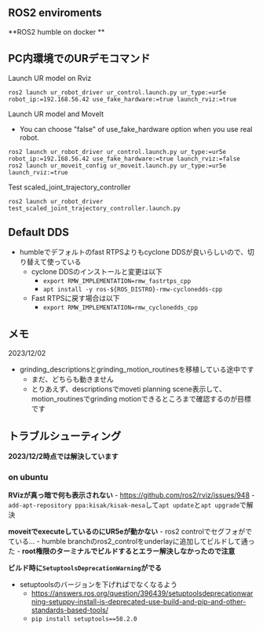 ## ROS2 enviroments
**ROS2 humble on docker
**
## PC内環境でのURデモコマンド
Launch UR model on Rviz
```
ros2 launch ur_robot_driver ur_control.launch.py ur_type:=ur5e robot_ip:=192.168.56.42 use_fake_hardware:=true launch_rviz:=true
```
Launch UR model and MoveIt
- You can choose "false" of  use_fake_hardware option when you use real robot.
```
ros2 launch ur_robot_driver ur_control.launch.py ur_type:=ur5e robot_ip:=192.168.56.42 use_fake_hardware:=true launch_rviz:=false
ros2 launch ur_moveit_config ur_moveit.launch.py ur_type:=ur5e launch_rviz:=true
```

Test scaled_joint_trajectory_controller
```
ros2 launch ur_robot_driver test_scaled_joint_trajectory_controller.launch.py
```
## Default DDS
- humbleでデフォルトのfast RTPSよりもcyclone DDSが良いらしいので、切り替えて使っている
  - cyclone DDSのインストールと変更は以下
    - `export RMW_IMPLEMENTATION=rmw_fastrtps_cpp`
    - `apt install -y ros-${ROS_DISTRO}-rmw-cyclonedds-cpp`
  - Fast RTPSに戻す場合は以下
    - `export RMW_IMPLEMENTATION=rmw_cyclonedds_cpp`

## メモ
2023/12/02
- grinding_descriptionsとgrinding_motion_routinesを移植している途中です
  - まだ、どちらも動きません
  - とりあえず、descriptionsでmoveti planning scene表示して、motion_routinesでgrinding motionできるところまで確認するのが目標です


## トラブルシューティング
**2023/12/2時点では解決しています**
### on ubuntu
**RVizが真っ暗で何も表示されない**
    - https://github.com/ros2/rviz/issues/948
    - `add-apt-repository ppa:kisak/kisak-mesa`して`apt update`と`apt upgrade`で解決

**moveitでexecuteしているのにUR5eが動かない**
    - ros2 controlでセグフォがでている...
    - humble branchのros2_controlをunderlayに追加してビルドして通った
    - **root権限のターミナルでビルドするとエラー解決しなかったので注意**

**ビルド時に`SetuptoolsDeprecationWarning`がでる**
- setuptoolsのバージョンを下げればでなくなるよう
  - https://answers.ros.org/question/396439/setuptoolsdeprecationwarning-setuppy-install-is-deprecated-use-build-and-pip-and-other-standards-based-tools/
  - `pip install setuptools==58.2.0`

